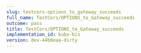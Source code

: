 ```yaml
---
slug: testcors-options_to_gateway_succeeds
full_name: TestCors/OPTIONS_to_Gateway_succeeds
outcome: pass
title: TestCors/OPTIONS_to_Gateway_succeeds
implementation_id: kubo-bis
version: dev-44b0eaa-dirty
---
```



